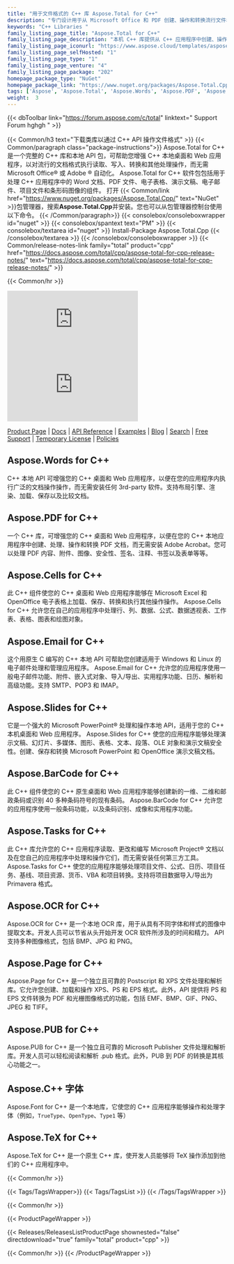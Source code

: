 ```yaml
---
title: "用于文件格式的 C++ 库 Aspose.Total for C++"
description: "专门设计用于从 Microsoft Office 和 PDF 创建、操作和转换流行文件格式的 C++ 库套件，无需 Office 或 Adobe 自动化。 C++ API 包还包括一个专门的库，用于从图像中生成和识别条形码标签。"
keywords: "C++ Libraries "
family_listing_page_title: "Aspose.Total for C++"
family_listing_page_description: "本机 C++ 库提供从 C++ 应用程序中创建、操作、转换或呈现 Excel 电子表格、PowerPoint 演示文稿、电子邮件消息和 PDF 文件的能力。它还提供通过独立的 C++ OCR 库以及条形码生成和识别从图像中提取文本的能力。"
family_listing_page_iconurl: "https://www.aspose.cloud/templates/aspose/App_Themes/V3/images/total/272x272/aspose_total-for-cpp.png"
family_listing_page_selfHosted: "1"
family_listing_page_type: "1"
family_listing_page_venture: "4"
family_listing_page_package: "202"
homepage_package_type: "NuGet"
homepage_package_link: "https://www.nuget.org/packages/Aspose.Total.Cpp/"
tags: ['Aspose', 'Aspose.Total', 'Aspose.Words', 'Aspose.PDF', 'Aspose.Cells', 'Aspose.Email', 'Aspose.Slides', 'Aspose.BarCode', 'Aspose.Tasks', 'Aspose.OCR', 'Aspose.Page', 'Aspose.PUB', 'Aspose.Font', 'C++', 'CPP', 'Conholdate', 'Conholdate.Total']
weight:  3
---
```


{{< dbToolbar link="https://forum.aspose.com/c/total" linktext=" Support Forum hghgh " >}}

{{< Common/h3 text="下载类库以通过 C++ API 操作文件格式"  >}}
{{< Common/paragraph class="package-instructions">}}
Aspose.Total for C++ 是一个完整的 C++ 库和本地 API 包，可帮助您增强 C++ 本地桌面和 Web 应用程序，以对流行的文档格式执行读取、写入、转换和其他处理操作，而无需 Microsoft Office® 或 Adobe ® 自动化。 Aspose.Total for C++ 软件包包括用于处理 C++ 应用程序中的 Word 文档、PDF 文件、电子表格、演示文稿、电子邮件、项目文件和条形码图像的组件。
打开
{{< Common/link href="https://www.nuget.org/packages/Aspose.Total.Cpp/" text="NuGet"  >}}包管理器，搜索<b>Aspose.Total.Cpp</b>并安装。您也可以从包管理器控制台使用以下命令。
{{< /Common/paragraph>}}
{{< consolebox/consoleboxwrapper id="nuget" >}}
   {{< consolebox/spantext text="PM" >}}
   {{< consolebox/textarea id="nuget" >}} Install-Package Aspose.Total.Cpp {{< /consolebox/textarea >}}
{{< /consolebox/consoleboxwrapper >}}
{{< Common/release-notes-link family="total" product="cpp" href="https://docs.aspose.com/total/cpp/aspose-total-for-cpp-release-notes/" text="https://docs.aspose.com/total/cpp/aspose-total-for-cpp-release-notes/"  >}}

{{< Common/hr >}}

![Version](https://img.shields.io/nuget/v/Aspose.Total.Cpp) ![Nuget](https://img.shields.io/nuget/dt/Aspose.Total.Cpp)

[Product Page](https://products.aspose.com/total/cpp/) | [Docs](https://docs.aspose.com/total/cpp/) | [API Reference](https://reference.aspose.com/) | [Examples](http://aspose.github.io/) | [Blog](https://blog.aspose.com/) | [Search](https://search.aspose.com/) | [Free Support](https://forum.aspose.com/) | [Temporary License](https://purchase.aspose.com/temporary-license) | [Policies](https://purchase.aspose.com/policies)

## Aspose.Words for C++

C++ 本地 API 可增强您的 C++ 桌面和 Web 应用程序，以便在您的应用程序内执行广泛的文档操作操作，而无需安装任何 3rd-party 软件。支持布局引擎、渲染、加载、保存以及比较文档。

## Aspose.PDF for C++

一个 C++ 库，可增强您的 C++ 桌面和 Web 应用程序，以便在您的 C++ 本地应用程序中创建、处理、操作和转换 PDF 文档，而无需安装 Adobe Acrobat。您可以处理 PDF 内容、附件、图像、安全性、签名、注释、书签以及表单等等。

## Aspose.Cells for C++

此 C++ 组件使您的 C++ 桌面和 Web 应用程序能够在 Microsoft Excel 和 OpenOffice 电子表格上加载、保存、转换和执行其他操作操作。 Aspose.Cells for C++ 允许您在自己的应用程序中处理行、列、数据、公式、数据透视表、工作表、表格、图表和绘图对象。

## Aspose.Email for C++

这个用原生 C 编写的 C++ 本地 API 可帮助您创建适用于 Windows 和 Linux 的电子邮件处理和管理应用程序。 Aspose.Email for C++ 允许您的应用程序使用一般电子邮件功能、附件、嵌入式对象、导入/导出、实用程序功能、日历、解析和高级功能。支持 SMTP、POP3 和 IMAP。

## Aspose.Slides for C++

它是一个强大的 Microsoft PowerPoint® 处理和操作本地 API，适用于您的 C++ 本机桌面和 Web 应用程序。 Aspose.Slides for C++ 使您的应用程序能够处理演示文稿、幻灯片、多媒体、图形、表格、文本、段落、OLE 对象和演示文稿安全性。创建、保存和转换 Microsoft PowerPoint 和 OpenOffice 演示文稿文档。

## Aspose.BarCode for C++

此 C++ 组件使您的 C++ 原生桌面和 Web 应用程序能够创建新的一维、二维和邮政条码或识别 40 多种条码符号的现有条码。 Aspose.BarCode for C++ 允许您的应用程序使用一般条码功能，以及条码识别、成像和实用程序功能。

## Aspose.Tasks for C++

此 C++ 库允许您的 C++ 应用程序读取、更改和编写 Microsoft Project® 文档以及在您自己的应用程序中处理和操作它们，而无需安装任何第三方工具。 Aspose.Tasks for C++ 使您的应用程序能够处理项目文件、公式、日历、项目任务、基线、项目资源、货币、VBA 和项目转换。支持将项目数据导入/导出为 Primavera 格式。

## Aspose.OCR for C++

Aspose.OCR for C++ 是一个本地 OCR 库，用于从具有不同字体和样式的图像中提取文本。开发人员可以节省从头开始开发 OCR 软件所涉及的时间和精力。 API 支持多种图像格式，包括 BMP、JPG 和 PNG。

## Aspose.Page for C++

Aspose.Page for C++ 是一个独立且可靠的 Postscript 和 XPS 文件处理和解析库。它允许您创建、加载和操作 XPS、PS 和 EPS 格式。此外，API 提供将 PS 和 EPS 文件转换为 PDF 和光栅图像格式的功能，包括 EMF、BMP、GIF、PNG、JPEG 和 TIFF。

## Aspose.PUB for C++

Aspose.PUB for C++ 是一个独立且可靠的 Microsoft Publisher 文件处理和解析库。开发人员可以轻松阅读和解析 .pub 格式。此外，PUB 到 PDF 的转换是其核心功能之一。

## Aspose.C++ 字体

Aspose.Font for C++ 是一个本地库，它使您的 C++ 应用程序能够操作和处理字体（例如，`TrueType`、`OpenType`、`Type1` 等）

## Aspose.TeX for C++

Aspose.TeX for C++ 是一个原生 C++ 库，使开发人员能够将 TeX 操作添加到他们的 C++ 应用程序中。

{{< Common/hr >}}

{{< Tags/TagsWrapper>}}
 {{< Tags/TagsList >}}
{{< /Tags/TagsWrapper >}}

{{< Common/hr >}}

{{< ProductPageWrapper >}}
<!-- ReleasesListProductPage-->
   {{< Releases/ReleasesListProductPage shownested="false"  directdownload="true" family="total" product="cpp" >}}
<!-- /ReleasesListProductPage-->
{{< Common/hr >}}
{{< /ProductPageWrapper >}}

